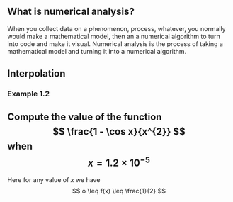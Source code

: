 
## What is numerical analysis?

When you collect data on a phenomenon, process, whatever, you normally would make a mathematical model, then an a numerical algorithm to turn into code and make it visual. Numerical analysis is the process of taking a mathematical model and turning it into a numerical algorithm.

## Interpolation

### Example 1.2

Compute the value of the function $$
\frac{1 - \cos x}{x^{2}}
$$
when $$
x = 1.2 \times 10^{-5}
$$
---

Here for any value of $x$ we have $$
o \leq f(x) \leq \frac{1}{2}
$$
